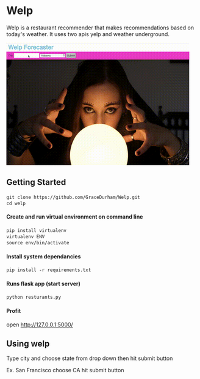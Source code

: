 # Welp 

Welp is a restaurant recommender that makes recommendations based on today's weather.
It uses two apis yelp and weather underground.


![alt text](https://raw.githubusercontent.com/GraceDurham/Welp/master/preview.gif)


## Getting Started 

```
git clone https://github.com/GraceDurham/Welp.git
cd welp
```
#### Create and run virtual environment on command line

```
pip install virtualenv
virtualenv ENV
source env/bin/activate
```

#### Install system dependancies 

```
pip install -r requirements.txt
```

#### Runs flask app (start server)

```
python resturants.py 
```

#### Profit

open http://127.0.0.1:5000/


## Using welp

Type city and choose state from drop down then hit submit button 
 
Ex. San Francisco choose CA hit submit button 
